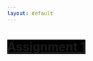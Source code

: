 ```yaml
---
layout: default
---
```

<h1>
  <a class="button" style="background-color:#000000" href="{{site.baseurl}}/module1-solution">Assignment 1</a>
</h1>

